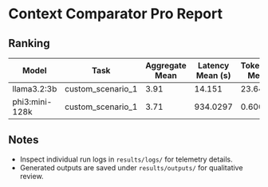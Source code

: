# Context Comparator Pro Report

## Ranking

| Model | Task | Aggregate Mean | Latency Mean (s) | Tokens/s Mean |
|-------|------|----------------|------------------|---------------|
| llama3.2:3b | custom_scenario_1 | 3.91 | 14.151 | 23.6485 |
| phi3:mini-128k | custom_scenario_1 | 3.71 | 934.0297 | 0.6004 |

## Notes

- Inspect individual run logs in `results/logs/` for telemetry details.
- Generated outputs are saved under `results/outputs/` for qualitative review.